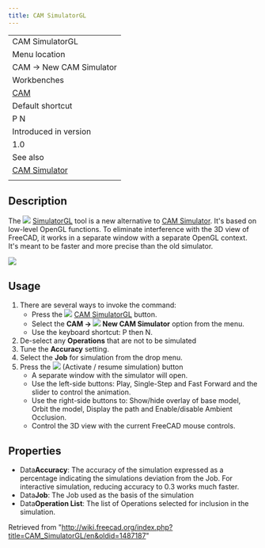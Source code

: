 ```yaml
---
title: CAM SimulatorGL
---
```


|                                                 |
| ----------------------------------------------- |
| CAM SimulatorGL                                 |
| Menu location                                   |
| CAM → New CAM Simulator                         |
| Workbenches                                     |
| [CAM](/CAM_Workbench "CAM Workbench")           |
| Default shortcut                                |
| P N                                             |
| Introduced in version                           |
| 1.0                                             |
| See also                                        |
| [CAM Simulator](/CAM_Simulator "CAM Simulator") |
|                                                 |

## Description

The ![](/images/CAM_SimulatorGL.svg) [SimulatorGL](/CAM_SimulatorGL "CAM SimulatorGL") tool is a new alternative to [CAM Simulator](/CAM_Simulator "CAM Simulator"). It's based on low-level OpenGL functions. To eliminate interference with the 3D view of FreeCAD, it works in a separate window with a separate OpenGL context. It's meant to be faster and more precise than the old simulator.

![](/images/CAM_new_simulator.PNG)

## Usage

1. There are several ways to invoke the command:
   - Press the ![](/images/CAM_SimulatorGL.svg) [CAM SimulatorGL](/CAM_SimulatorGL "CAM SimulatorGL") button.
   - Select the **CAM → ![](/images/CAM_Simulator.svg) New CAM Simulator** option from the menu.
   - Use the keyboard shortcut: P then N.
2. De-select any **Operations** that are not to be simulated
3. Tune the **Accuracy** setting.
4. Select the **Job** for simulation from the drop menu.
5. Press the ![](/images/CAM_BPlay.svg) (Activate / resume simulation) button
   - A separate window with the simulator will open.
   - Use the left-side buttons: Play, Single-Step and Fast Forward and the slider to control the animation.
   - Use the right-side buttons to: Show/hide overlay of base model, Orbit the model, Display the path and Enable/disable Ambient Occlusion.
   - Control the 3D view with the current FreeCAD mouse controls.

## Properties

- Data**Accuracy**: The accuracy of the simulation expressed as a percentage indicating the simulations deviation from the Job. For interactive simulation, reducing accuracy to 0.3 works much faster.
- Data**Job**: The Job used as the basis of the simulation
- Data**Operation List**: The list of Operations selected for inclusion in the simulation.

Retrieved from "<http://wiki.freecad.org/index.php?title=CAM_SimulatorGL/en&oldid=1487187>"
